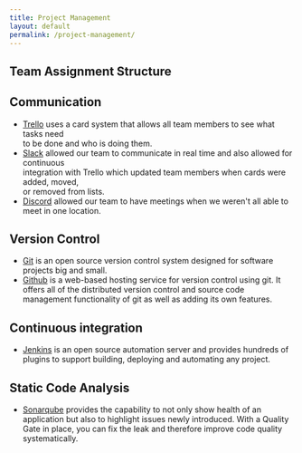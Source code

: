 ```yaml
---
title: Project Management
layout: default
permalink: /project-management/
---
```


## Team Assignment Structure

<!-- Fill this out at a later date -->

## Communication
- [Trello](https://trello.com/about) uses a card system that allows all team members to see what tasks need<br /> to be done and who is doing them.
- [Slack](https://slack.com/) allowed our team to communicate in real time and also allowed for continuous <br /> integration with Trello which updated team members when cards were added, moved, <br />or removed from lists.
- [Discord](https://discordapp.com/) allowed our team to have meetings when we weren't all able to meet in one location.

## Version Control
- [Git](https://git-scm.com/) is an open source version control system designed for software projects big and small.
- [Github](https://github.com/) is a web-based hosting service for version control using git. It offers all of the distributed version control and source code management functionality of git as well as adding its own features.

## Continuous integration
- [Jenkins](https://jenkins.io/) is an open source automation server and provides hundreds of plugins to support building, deploying and automating any project.

## Static Code Analysis
- [Sonarqube](https://www.sonarqube.org/)  provides the capability to not only show health of an application but also to highlight issues newly introduced. With a Quality Gate in place, you can fix the leak and therefore improve code quality systematically.
